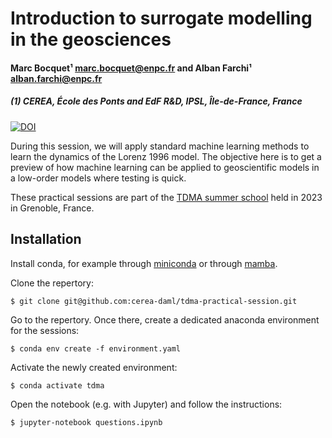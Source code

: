 # Introduction to surrogate modelling in the geosciences

#### Marc Bocquet¹ [marc.bocquet@enpc.fr](mailto:marc.bocquet@enpc.fr) and Alban Farchi¹ [alban.farchi@enpc.fr](mailto:alban.farchi@enpc.fr)
##### (1) CEREA, École des Ponts and EdF R&D, IPSL, Île-de-France, France

[![DOI](https://zenodo.org/badge/639316033.svg)](https://zenodo.org/doi/10.5281/zenodo.10479131)

During this session, we will apply standard machine learning methods to learn the dynamics of the Lorenz 1996 model. 
The objective here is to get a preview of how machine learning can be applied to geoscientific models in a low-order models where testing is quick.

These practical sessions are part of the 
[TDMA summer school](https://tdma2023.sciencesconf.org) 
held in 2023 in Grenoble, France.

## Installation

Install conda, for example through [miniconda](https://docs.conda.io/en/latest/miniconda.html) or through [mamba](https://mamba.readthedocs.io/en/latest/installation.html).

Clone the repertory:

    $ git clone git@github.com:cerea-daml/tdma-practical-session.git

Go to the repertory. Once there, create a dedicated anaconda environment for the sessions:

    $ conda env create -f environment.yaml

Activate the newly created environment:

    $ conda activate tdma

Open the notebook (e.g. with Jupyter) and follow the instructions:

    $ jupyter-notebook questions.ipynb
